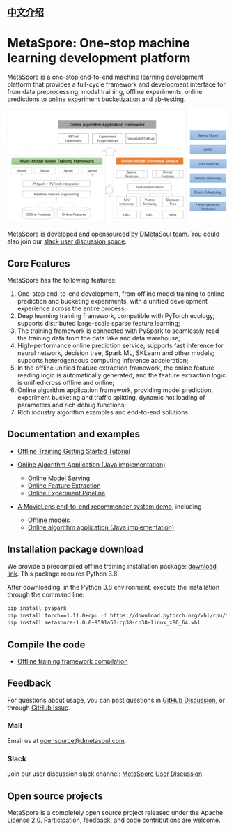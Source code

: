 ## [中文介绍](README-CN.md)

# MetaSpore: One-stop machine learning development platform

MetaSpore is a one-stop end-to-end machine learning development platform that provides a full-cycle framework and development interface for from data preprocessing, model training, offline experiments, online predictions to online experiment bucketization and ab-testing.

![MetaSpore Architecture](docs/images/MetaSpore-arch-en.png)

MetaSpore is developed and opensourced by [DMetaSoul](https://github.com/meta-soul?type=source) team. You could also join our [slack user discussion space](https://join.slack.com/t/dmetasoul-user/shared_invite/zt-1681xagg3-4YouyW0Y4wfhPnvji~OwFg).


## Core Features
MetaSpore has the following features:

1. One-stop end-to-end development, from offline model training to online prediction and bucketing experiments, with a unified development experience across the entire process;
2. Deep learning training framework, compatible with PyTorch ecology, supports distributed large-scale sparse feature learning;
2. The training framework is connected with PySpark to seamlessly read the training data from the data lake and data warehouse;
3. High-performance online prediction service, supports fast inference for neural network, decision tree, Spark ML, SKLearn and other models; supports heterogeneous computing inference acceleration;
4. In the offline unified feature extraction framework, the online feature reading logic is automatically generated, and the feature extraction logic is unified cross offline and online;
5. Online algorithm application framework, providing model prediction, experiment bucketing and traffic splitting, dynamic hot loading of parameters and rich debug functions;
6. Rich industry algorithm examples and end-to-end solutions.

## Documentation and examples

* [Offline Training Getting Started Tutorial](tutorials/metaspore-getting-started.ipynb)

* [Online Algorithm Application (Java implementation)](java/online-serving/README.md)

    * [Online Model Serving](java/online-serving/serving/README.md)
    * [Online Feature Extraction](java/online-serving/feature-extract/README.md)
    * [Online Experiment Pipeline](java/online-serving/experiment-pipeline/README.md)

* [A MovieLens end-to-end recommender system demo](demo/movielens), including
    * [Offline models](demo/movielens/offline)
    * [Online algorithm application (Java implementation)](demo/movielens/online)

## Installation package download
We provide a precompiled offline training installation package: [download link](https://ks3-sgp.ksyuncs.com/dmetasoul-release-sg/releases/metaspore/metaspore-1.0.0%2B9591a50-cp38-cp38-linux_x86_64.whl). This package requires Python 3.8.

After downloading, in the Python 3.8 environment, execute the installation through the command line:
```bash
pip install pyspark
pip install torch==1.11.0+cpu -f https://download.pytorch.org/whl/cpu/torch_stable.html
pip install metaspore-1.0.0+9591a50-cp38-cp38-linux_x86_64.whl
```

## Compile the code

* [Offline training framework compilation](docs/build-offline.md)

## Feedback

For questions about usage, you can post questions in [GitHub Discussion](https://github.com/meta-soul/MetaSpore/discussions), or through [GitHub Issue](https://github.com/meta-soul/MetaSpore/issues).

### Mail
Email us at [opensource@dmetasoul.com](mailto:opensource@dmetasoul.com).

### Slack
Join our user discussion slack channel: [MetaSpore User Discussion](https://join.slack.com/t/dmetasoul-user/shared_invite/zt-1681xagg3-4YouyW0Y4wfhPnvji~OwFg)

## Open source projects
MetaSpore is a completely open source project released under the Apache License 2.0. Participation, feedback, and code contributions are welcome.